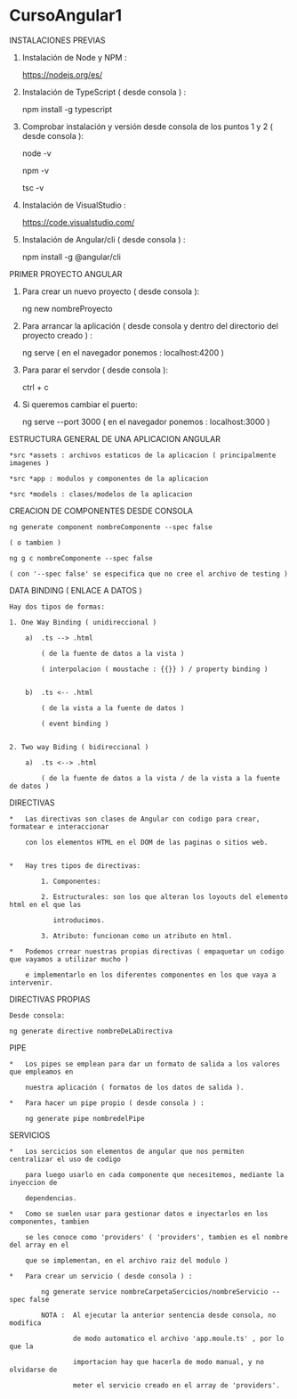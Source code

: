 # CursoAngular1

INSTALACIONES PREVIAS

1. Instalación de Node y NPM :

    https://nodejs.org/es/

2. Instalación de TypeScript ( desde consola ) :

    npm install -g typescript

3. Comprobar instalación y versión desde consola de los puntos 1 y 2 ( desde consola ):

    node -v

    npm -v

    tsc -v

4. Instalación de VisualStudio :

    https://code.visualstudio.com/

5. Instalación de Angular/cli ( desde consola ) :

    npm install -g @angular/cli

PRIMER PROYECTO ANGULAR


1. Para crear un nuevo proyecto ( desde consola ):

    ng new nombreProyecto


2. Para arrancar la aplicación ( desde consola y dentro del directorio del proyecto creado ) :

    ng serve  ( en el navegador ponemos : localhost:4200 )   


3. Para parar el servdor ( desde consola ): 

    ctrl + c


4. Si queremos cambiar el puerto: 

    ng serve --port 3000 ( en el navegador ponemos : localhost:3000 )   


ESTRUCTURA GENERAL DE UNA APLICACION ANGULAR

    *src *assets : archivos estaticos de la aplicacion ( principalmente imagenes )

    *src *app : modulos y componentes de la aplicacion

    *src *models : clases/modelos de la aplicacion

CREACION DE COMPONENTES DESDE CONSOLA

    ng generate component nombreComponente --spec false

    ( o tambien )

    ng g c nombreComponente --spec false

    ( con '--spec false' se especifica que no cree el archivo de testing )

DATA BINDING ( ENLACE A DATOS )

    Hay dos tipos de formas:

    1. One Way Binding ( unidireccional )

        a)  .ts --> .html 

            ( de la fuente de datos a la vista )

            ( interpolacion ( moustache : {{}} ) / property binding )


        b)  .ts <-- .html

            ( de la vista a la fuente de datos )

            ( event binding )


    2. Two way Biding ( bidireccional )

        a)  .ts <--> .html

            ( de la fuente de datos a la vista / de la vista a la fuente de datos )

DIRECTIVAS

    *   Las directivas son clases de Angular con codigo para crear, formatear e interaccionar

        con los elementos HTML en el DOM de las paginas o sitios web.


    *   Hay tres tipos de directivas:

            1. Componentes: 

            2. Estructurales: son los que alteran los loyouts del elemento html en el que las

               introducimos.

            3. Atributo: funcionan como un atributo en html.

    *   Podemos crrear nuestras propias directivas ( empaquetar un codigo que vayamos a utilizar mucho )
    
        e implementarlo en los diferentes componentes en los que vaya a intervenir.

DIRECTIVAS PROPIAS

    Desde consola:

    ng generate directive nombreDeLaDirectiva

PIPE

    *   Los pipes se emplean para dar un formato de salida a los valores que empleamos en 
    
        nuestra aplicación ( formatos de los datos de salida ).

    *   Para hacer un pipe propio ( desde consola ) : 

        ng generate pipe nombredelPipe

SERVICIOS

    *   Los sercicios son elementos de angular que nos permiten centralizar el uso de codigo 

        para luego usarlo en cada componente que necesitemos, mediante la inyeccion de 

        dependencias.

    *   Como se suelen usar para gestionar datos e inyectarlos en los componentes, tambien

        se les conoce como 'providers' ( 'providers', tambien es el nombre del array en el
        
        que se implementan, en el archivo raiz del modulo )

    *   Para crear un servicio ( desde consola ) :

            ng generate service nombreCarpetaSercicios/nombreServicio --spec false

            NOTA :  Al ejecutar la anterior sentencia desde consola, no modifica

                    de modo automatico el archivo 'app.moule.ts' , por lo que la 

                    importacion hay que hacerla de modo manual, y no olvidarse de 
                    
                    meter el servicio creado en el array de 'providers'.
